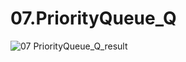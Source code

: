 # 07.PriorityQueue_Q
![07 PriorityQueue_Q_result](https://github.com/PINGPINGYEE/07.PriorityQueue_Q/assets/30267171/1194df6a-34da-4044-b1ca-e17d613409a9)
